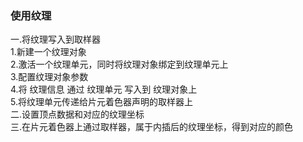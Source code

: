 ### 使用纹理
一.将纹理写入到取样器  
1.新建一个纹理对象  
2.激活一个纹理单元，同时将纹理对象绑定到纹理单元上  
3.配置纹理对象参数  
4.将 纹理信息 通过 纹理单元 写入到 纹理对象上  
5.将纹理单元传递给片元着色器声明的取样器上  
二.设置顶点数据和对应的纹理坐标  
三.在片元着色器上通过取样器，属于内插后的纹理坐标，得到对应的颜色  